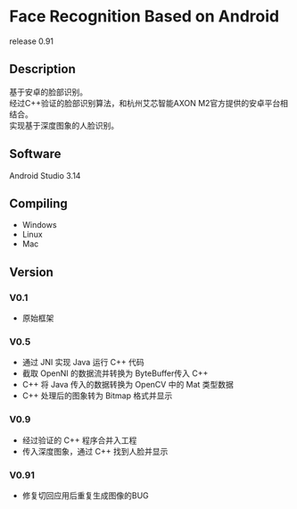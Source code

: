 # Face Recognition Based on Android
release 0.91  


## Description
基于安卓的脸部识别。  
经过C++验证的脸部识别算法，和杭州艾芯智能AXON M2官方提供的安卓平台相结合。  
实现基于深度图象的人脸识别。  

## Software
Android Studio 3.14  

## Compiling
* Windows  
* Linux
* Mac  
## Version   
### V0.1  
* 原始框架  

### V0.5
* 通过 JNI 实现 Java 运行 C++ 代码
* 截取 OpenNI 的数据流并转换为 ByteBuffer传入 C++
* C++ 将 Java 传入的数据转换为 OpenCV 中的 Mat 类型数据
* C++ 处理后的图象转为 Bitmap 格式并显示

### V0.9
* 经过验证的 C++ 程序合并入工程
* 传入深度图象，通过 C++ 找到人脸并显示

### V0.91
* 修复切回应用后重复生成图像的BUG
